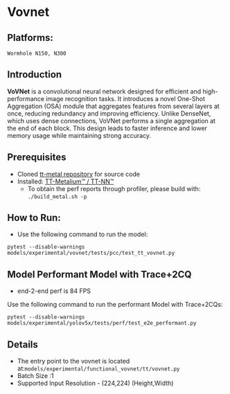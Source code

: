 # Vovnet

## Platforms:
    Wormhole N150, N300

## Introduction
**VoVNet** is a convolutional neural network designed for efficient and high-performance image recognition tasks. It introduces a novel One-Shot Aggregation (OSA) module that aggregates features from several layers at once, reducing redundancy and improving efficiency. Unlike DenseNet, which uses dense connections, VoVNet performs a single aggregation at the end of each block. This design leads to faster inference and lower memory usage while maintaining strong accuracy.

## Prerequisites
- Cloned [tt-metal repository](https://github.com/tenstorrent/tt-metal) for source code
- Installed: [TT-Metalium™ / TT-NN™](https://github.com/tenstorrent/tt-metal/blob/main/INSTALLING.md)
  - To obtain the perf reports through profiler, please build with: `./build_metal.sh -p`

## How to Run:
- Use the following command to run the model:
```
pytest --disable-warnings models/experimental/vovnet/tests/pcc/test_tt_vovnet.py
```

## Model Performant Model with Trace+2CQ
- end-2-end perf is 84 FPS

Use the following command to run the performant Model with Trace+2CQs:

```
pytest --disable-warnings models/experimental/yolov5x/tests/perf/test_e2e_performant.py
```

## Details
- The entry point to the vovnet is located at:`models/experimental/functional_vovnet/tt/vovnet.py`
- Batch Size :1
- Supported Input Resolution - (224,224) (Height,Width)
